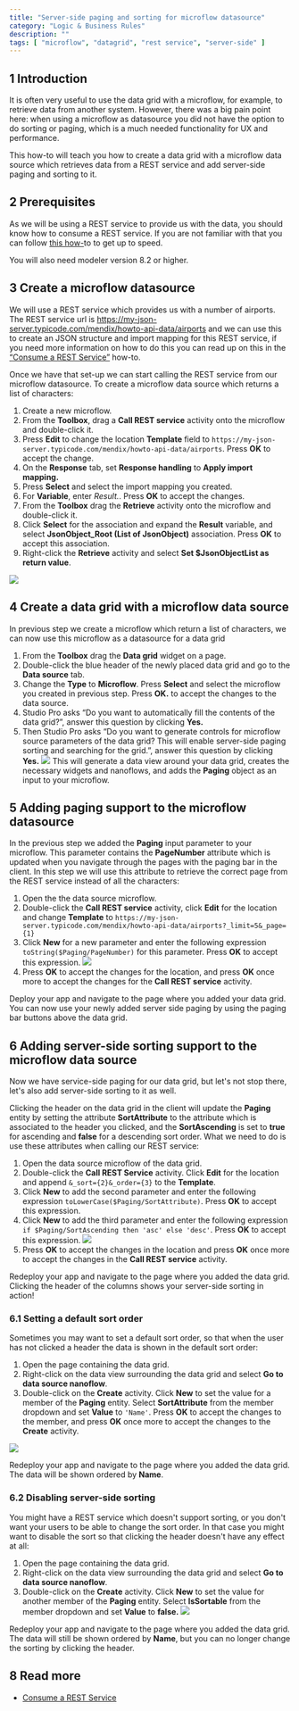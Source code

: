 ```yaml
---
title: "Server-side paging and sorting for microflow datasource"
category: "Logic & Business Rules"
description: ""
tags: [ "microflow", "datagrid", "rest service", "server-side" ]
---
```


## 1 Introduction

It is often very useful to use the data grid with a microflow, for example, to retrieve data from another system. However, there was a big pain point here: when using a microflow as datasource you did not have the option to do sorting or paging, which is a much needed functionality for UX and performance.

This how-to will teach you how to create a data grid with a microflow data source which retrieves data from a REST service and add server-side paging and sorting to it.

## 2 Prerequisites

As we will be using a REST service to provide us with the data, you should know how to consume a REST service. If you are not familiar with that you can follow [this how-](../integration/consume-a-rest-service)to to get up to speed.

You will also need modeler version 8.2 or higher.

## 3 Create a microflow datasource

We will use a REST service which provides us with a number of airports. The REST service url is https://my-json-server.typicode.com/mendix/howto-api-data/airports and we can use this to create an JSON structure and import mapping for this REST service, if you need more information on how to do this you can read up on this in the  [“](../integration/consume-a-rest-service)[Consume a REST Service”](https://docs.mendix.com/howto/integration/consume-a-rest-service) how-to.

Once we have that set-up we can start calling the REST service from our microflow datasource. To create a microflow data source which returns a list of characters:

1. Create a new microflow.
2. From the **Toolbox**, drag a **Call REST service** activity onto the microflow and double-click it.
3. Press **Edit** to change the location **Template** field to `https://my-json-server.typicode.com/mendix/howto-api-data/airports`. Press **OK** to accept the change.
4. On the **Response** tab, set **Response handling** to **Apply import mapping.**
5. Press **Select** and select the import mapping you created.
6. For **Variable**, enter *Result.*. Press **OK** to accept the changes.
8. From the **Toolbox** drag the **Retrieve** activity onto the microflow and double-click it.
9. Click **Select** for the association and expand the **Result** variable, and select **JsonObject_Root (List of JsonObject)** association. Press **OK** to accept this association.
10. Right-click the **Retrieve** activity and select **Set $JsonObjectList as return value**.

![](attachments/server-side-logic/microflow-datasource.png)


## 4 Create a data grid with a microflow data source

In previous step we create a microflow which return a list of characters, we can now use this microflow as a datasource for a data grid

1. From the **Toolbox** drag the **Data grid** widget on a page.
2. Double-click the blue header of the newly placed data grid and go to the **Data source** tab.
3. Change the **Type** to **Microflow**. Press **Select** and select the microflow you created in previous step. Press **OK.** to accept the changes to the data source.
4. Studio Pro asks “Do you want to automatically fill the contents of the data grid?”, answer this question by clicking **Yes.**
5. Then Studio Pro asks “Do you want to generate controls for microflow source parameters of the data grid? This will enable server-side paging sorting and searching for the grid.”, answer this question by clicking **Yes.**
![](attachments/server-side-logic/question-generate-controls.png)
This will generate a data view around your data grid, creates the necessary widgets and nanoflows, and adds the **Paging** object as an input to your microflow. 

## 5 Adding paging support to the microflow datasource

In the previous step we added the **Paging** input parameter to your microflow. This parameter contains the **PageNumber** attribute which is updated when you navigate through the pages with the paging bar in the client.
In this step we will use this attribute to retrieve the correct page from the REST service instead of all the characters:

1. Open the the data source microflow.
2. Double-click the **Call REST service** activity, click **Edit** for the location and change **Template** to `https://my-json-server.typicode.com/mendix/howto-api-data/airports?_limit=5&_page={1}`
3. Click **New** for a new parameter and enter the following expression `toString($Paging/PageNumber)` for this parameter. Press **OK** to accept this expression.
![](attachments/server-side-logic/paging-support.png)
4. Press **OK** to accept the changes for the location, and press **OK** once more to accept the changes for the **Call REST service** activity.

Deploy your app and navigate to the page where you added your data grid. You can now use your newly added server side paging by using the paging bar buttons above the data grid.

## 6 Adding server-side sorting support to the microflow data source

Now we have service-side paging for our data grid, but let's not stop there, let's also add server-side sorting to it as well.

Clicking the header on the data grid in the client will update the **Paging** entity by setting the attribute **SortAttribute** to the attribute which is associated to the header you clicked, and the **SortAscending** is set to **true** for ascending and **false** for a descending sort order. What we need to do is use these attributes when calling our REST service:

1. Open the data source microflow of the data grid.
2. Double-click the **Call REST Service** activity. Click **Edit** for the location and append `&_sort={2}&_order={3}` to the **Template**.
3. Click **New** to add the second parameter and enter the following expression `toLowerCase($Paging/SortAttribute)`. Press **OK** to accept this expression.
4. Click **New** to add the third parameter and enter the following expression `if $Paging/SortAscending then 'asc' else 'desc'`. Press **OK** to accept this expression.
![](attachments/server-side-logic/sorting-support.png)
5. Press **OK** to accept the changes in the location and press **OK** once more to accept the changes in the **Call REST service** activity.

Redeploy your app and navigate to the page where you added the data grid. Clicking the header of the columns shows your server-side sorting in action! 

### 6.1 Setting a default sort order

Sometimes you may want to set a default sort order, so that when the user has not clicked a header the data is shown in the default sort order:

1. Open the page containing the data grid.
2. Right-click on the data view surrounding the data grid and select **Go to data source nanoflow**.
3. Double-click on the **Create** activity. Click **New** to set the value for a member of the **Paging** entity.  Select **SortAttribute** from the member dropdown and set **Value** to `'Name'`.
Press **OK** to accept the changes to the member, and press **OK** once more to accept the changes to the **Create** activity.

![](attachments/server-side-logic/default-sort.png)

Redeploy your app and navigate to the page where you added the data grid. The data will be shown ordered by **Name**.

### 6.2 Disabling server-side sorting

You might have a REST service which doesn't support sorting, or you don't want your users to be able to change the sort order. In that case you might want to disable the sort so that clicking the header doesn't have any effect at all:

1. Open the page containing the data grid.
2. Right-click on the data view surrounding the data grid and select **Go to data source nanoflow**.
3. Double-click on the **Create** activity. Click **New** to set the value for another member of the **Paging** entity. Select **IsSortable** from the member dropdown and set **Value** to **false.** 
![](attachments/server-side-logic/disable-sort.png)

Redeploy your app and navigate to the page where you added the data grid. The data will still be shown ordered by **Name**, but you can no longer change the sorting by clicking the header.

## 8 Read more
* [Consume a REST Service](consume-a-rest-service.md)
